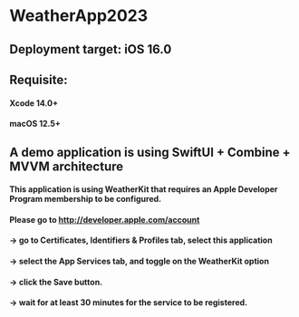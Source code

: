 # WeatherApp2023

## Deployment target: iOS 16.0
## Requisite:
#### Xcode 14.0+
#### macOS 12.5+

## A demo application is using SwiftUI + Combine + MVVM architecture
#### This application is using WeatherKit that requires an Apple Developer Program membership to be configured.
#### Please go to http://developer.apple.com/account 
#### -> go to Certificates, Identifiers & Profiles tab, select this application
#### -> select the App Services tab, and toggle on the WeatherKit option 
#### -> click the Save button.
#### -> wait for at least 30 minutes for the service to be registered.
